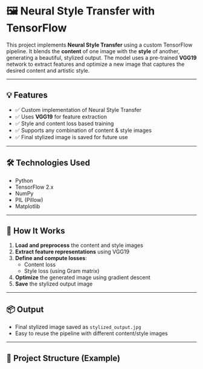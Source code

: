 # 🖼️ Neural Style Transfer with TensorFlow

This project implements **Neural Style Transfer** using a custom TensorFlow pipeline. It blends the **content** of one image with the **style** of another, generating a beautiful, stylized output. The model uses a pre-trained **VGG19** network to extract features and optimize a new image that captures the desired content and artistic style.

---

## 💡 Features

- ✅ Custom implementation of Neural Style Transfer
- ✅ Uses **VGG19** for feature extraction
- ✅ Style and content loss based training
- ✅ Supports any combination of content & style images
- ✅ Final stylized image is saved for future use

---

## 🛠️ Technologies Used

- Python
- TensorFlow 2.x
- NumPy
- PIL (Pillow)
- Matplotlib

---

## 🧠 How It Works

1. **Load and preprocess** the content and style images
2. **Extract feature representations** using VGG19
3. **Define and compute losses**:
   - Content loss
   - Style loss (using Gram matrix)
4. **Optimize** the generated image using gradient descent
5. **Save** the stylized output image

---

## 📦 Output

- Final stylized image saved as `stylized_output.jpg`
- Easy to reuse the pipeline with different content/style images

---

## 📂 Project Structure (Example)




